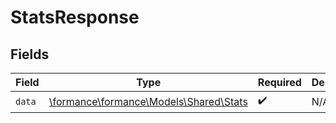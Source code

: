 # StatsResponse


## Fields

| Field                                                                  | Type                                                                   | Required                                                               | Description                                                            |
| ---------------------------------------------------------------------- | ---------------------------------------------------------------------- | ---------------------------------------------------------------------- | ---------------------------------------------------------------------- |
| `data`                                                                 | [\formance\formance\Models\Shared\Stats](../../Models/Shared/Stats.md) | :heavy_check_mark:                                                     | N/A                                                                    |